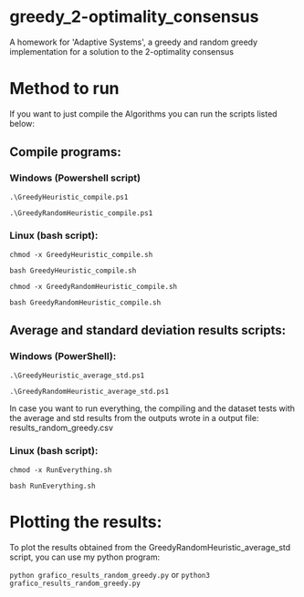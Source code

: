 # greedy_2-optimality_consensus
A homework for 'Adaptive Systems', a greedy and random greedy implementation for a solution to the 2-optimality consensus 

# Method to run

If you want to just compile the Algorithms you can run the scripts listed below: 
## Compile programs:
### Windows (Powershell script)
`.\GreedyHeuristic_compile.ps1`

`.\GreedyRandomHeuristic_compile.ps1`
### Linux (bash script):
`chmod -x GreedyHeuristic_compile.sh`

`bash GreedyHeuristic_compile.sh`

`chmod -x GreedyRandomHeuristic_compile.sh`

`bash GreedyRandomHeuristic_compile.sh`
## Average and standard deviation results scripts:
### Windows (PowerShell):
`.\GreedyHeuristic_average_std.ps1`

`.\GreedyRandomHeuristic_average_std.ps1`

In case you want to run everything, the compiling and the dataset tests with the average and std results from the outputs wrote in a output file: results_random_greedy.csv

### Linux (bash script):
`chmod -x RunEverything.sh`

`bash RunEverything.sh`

# Plotting the results:

To plot the results obtained from the GreedyRandomHeuristic_average_std script, you can use my python program:

`python grafico_results_random_greedy.py`
or
`python3 grafico_results_random_greedy.py`
